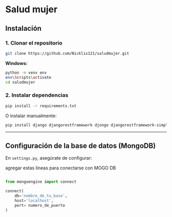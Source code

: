 # Salud mujer

## Instalación

### 1. Clonar el repositorio

```bash
git clone https://github.com/Nicklix121/saludmujer.git
```


**Windows:**
```bash
python -m venv env
env\Scripts\activate
cd saludmujer
```

### 2. Instalar dependencias

```bash
pip install -r requirements.txt
```

O instalar manualmente:

```bash
pip install django djangorestframework djongo djangorestframework-simplejwt pymongo
```

---

## Configuración de la base de datos (MongoDB)

En `settings.py`, asegúrate de configurar:

agregar estas lineas para conectarse con MOGO DB

```python

from mongoengine import connect

connect(
    db='nombre_de_tu_base',
    host='localhost',
    port= numero_de_puerto
)
```
